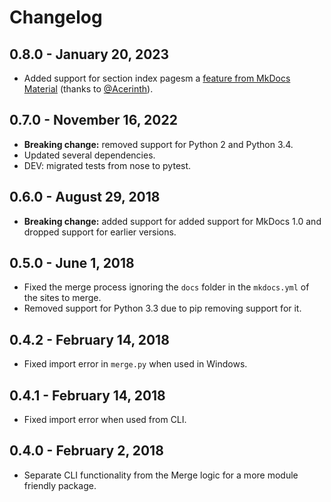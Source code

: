 # Changelog
## 0.8.0 - January 20, 2023
- Added support for section index pagesm a
  [feature from MkDocs Material](https://squidfunk.github.io/mkdocs-material/setup/setting-up-navigation/#section-index-pages)
  (thanks to [@Acerinth](https://github.com/Acerinth)).

## 0.7.0 - November 16, 2022
- **Breaking change:** removed support for Python 2 and Python 3.4.
- Updated several dependencies.
- DEV: migrated tests from nose to pytest.

## 0.6.0 - August 29, 2018
- **Breaking change:** added support for added support for MkDocs 1.0 and dropped support for earlier versions.

## 0.5.0 - June 1, 2018
- Fixed the merge process ignoring the `docs` folder in the `mkdocs.yml` of the
  sites to merge.
- Removed support for Python 3.3 due to pip removing support for it.

## 0.4.2 - February 14, 2018
- Fixed import error in `merge.py` when used in Windows.

## 0.4.1 - February 14, 2018
- Fixed import error when used from CLI.

## 0.4.0 - February 2, 2018
- Separate CLI functionality from the Merge logic for a more module friendly package.
